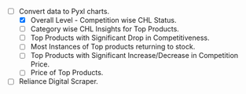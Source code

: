 - [ ] Convert data to Pyxl charts.
	- [x] Overall Level - Competition wise CHL Status.
	- [ ] Category wise CHL Insights for Top Products.
	- [ ] Top Products with Significant Drop in Competitiveness.
	- [ ] Most Instances of Top products returning to stock.
	- [ ] Top Products with Significant Increase/Decrease in Competition Price.
	- [ ] Price of Top Products.
- [ ] Reliance Digital Scraper.